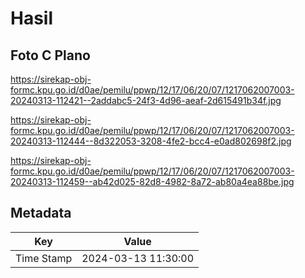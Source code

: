 # Hasil

## Foto C Plano

https://sirekap-obj-formc.kpu.go.id/d0ae/pemilu/ppwp/12/17/06/20/07/1217062007003-20240313-112421--2addabc5-24f3-4d96-aeaf-2d615491b34f.jpg

https://sirekap-obj-formc.kpu.go.id/d0ae/pemilu/ppwp/12/17/06/20/07/1217062007003-20240313-112444--8d322053-3208-4fe2-bcc4-e0ad802698f2.jpg

https://sirekap-obj-formc.kpu.go.id/d0ae/pemilu/ppwp/12/17/06/20/07/1217062007003-20240313-112459--ab42d025-82d8-4982-8a72-ab80a4ea88be.jpg


## Metadata

| Key        | Value               |
| ---------- | ------------------- |
| Time Stamp | 2024-03-13 11:30:00 |



